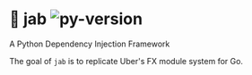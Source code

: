 # 💉 jab ![py-version](https://img.shields.io/badge/python-3.7-blue.svg)
A Python Dependency Injection Framework

The goal of `jab` is to replicate Uber's FX module system for Go.
